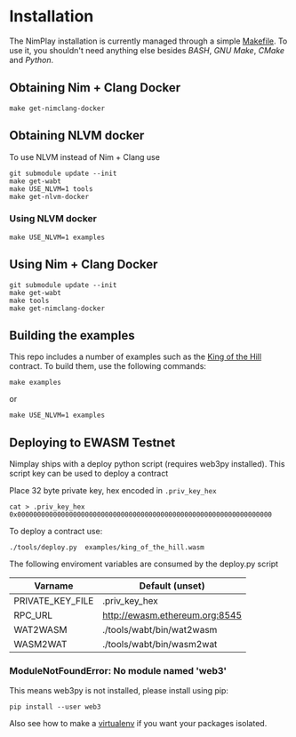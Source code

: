 # Installation

The NimPlay installation is currently managed through a simple [Makefile](https://github.com/status-im/nimplay/blob/master/Makefile).
To use it, you shouldn't need anything else besides _BASH_, _GNU Make_, _CMake_ and _Python_.

## Obtaining Nim + Clang Docker

```
make get-nimclang-docker
```

## Obtaining NLVM docker

To use NLVM instead of Nim + Clang use 

```
git submodule update --init
make get-wabt
make USE_NLVM=1 tools
make get-nlvm-docker
```

### Using NLVM docker

```
make USE_NLVM=1 examples
```

## Using Nim + Clang Docker

```
git submodule update --init
make get-wabt
make tools
make get-nimclang-docker 
```

## Building the examples

This repo includes a number of examples such as the [King of the Hill](https://github.com/status-im/nimplay/blob/master/examples/king_of_the_hill.nim) contract. To build them, use the following commands:

```
make examples
```
or
```
make USE_NLVM=1 examples
```

## Deploying to EWASM Testnet

Nimplay ships with a deploy python script (requires web3py installed). This script key can be used to deploy a contract

Place 32 byte private key, hex encoded in `.priv_key_hex`
```
cat > .priv_key_hex
0x0000000000000000000000000000000000000000000000000000000000000000
```

To deploy a contract use:
```
./tools/deploy.py  examples/king_of_the_hill.wasm
```

The following enviroment variables are consumed by the deploy.py script

| Varname         |Default (unset)                 |
|---              |---                             |
| PRIVATE_KEY_FILE| .priv_key_hex                  |
| RPC_URL         |  http://ewasm.ethereum.org:8545|
| WAT2WASM        | ./tools/wabt/bin/wat2wasm      |
| WASM2WAT        | ./tools/wabt/bin/wasm2wat      |

### ModuleNotFoundError: No module named 'web3'

This means web3py is not installed, please install using pip:

```
pip install --user web3
```

Also see how to make a [virtualenv](https://www.liquidweb.com/kb/creating-virtual-environment-ubuntu-16-04/) if you want your packages isolated.

